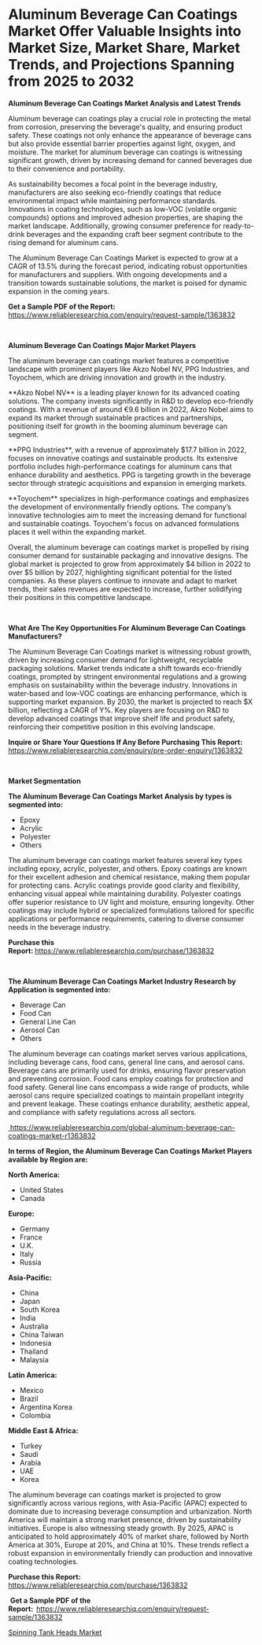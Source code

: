 <p><h1>Aluminum Beverage Can Coatings Market Offer Valuable Insights into Market Size, Market Share, Market Trends, and Projections Spanning from 2025 to 2032</h1></p><p><strong>Aluminum Beverage Can Coatings Market Analysis and Latest Trends</strong></p>
<p><p>Aluminum beverage can coatings play a crucial role in protecting the metal from corrosion, preserving the beverage's quality, and ensuring product safety. These coatings not only enhance the appearance of beverage cans but also provide essential barrier properties against light, oxygen, and moisture. The market for aluminum beverage can coatings is witnessing significant growth, driven by increasing demand for canned beverages due to their convenience and portability.</p><p>As sustainability becomes a focal point in the beverage industry, manufacturers are also seeking eco-friendly coatings that reduce environmental impact while maintaining performance standards. Innovations in coating technologies, such as low-VOC (volatile organic compounds) options and improved adhesion properties, are shaping the market landscape. Additionally, growing consumer preference for ready-to-drink beverages and the expanding craft beer segment contribute to the rising demand for aluminum cans.</p><p>The Aluminum Beverage Can Coatings Market is expected to grow at a CAGR of 13.5% during the forecast period, indicating robust opportunities for manufacturers and suppliers. With ongoing developments and a transition towards sustainable solutions, the market is poised for dynamic expansion in the coming years.</p></p>
<p><strong>Get a Sample PDF of the Report:&nbsp;</strong> <a href="https://www.reliableresearchiq.com/enquiry/request-sample/1363832?utm_campaign=2251&utm_medium=2&utm_source=Github&utm_content=ia&utm_term=03022025&utm_id=aluminum-beverage-can-coatings">https://www.reliableresearchiq.com/enquiry/request-sample/1363832</a></p>
<p>&nbsp;</p>
<p><strong>Aluminum Beverage Can Coatings Major Market Players</strong></p>
<p><p>The aluminum beverage can coatings market features a competitive landscape with prominent players like Akzo Nobel NV, PPG Industries, and Toyochem, which are driving innovation and growth in the industry.</p><p>**Akzo Nobel NV** is a leading player known for its advanced coating solutions. The company invests significantly in R&D to develop eco-friendly coatings. With a revenue of around €9.6 billion in 2022, Akzo Nobel aims to expand its market through sustainable practices and partnerships, positioning itself for growth in the booming aluminum beverage can segment.</p><p>**PPG Industries**, with a revenue of approximately $17.7 billion in 2022, focuses on innovative coatings and sustainable products. Its extensive portfolio includes high-performance coatings for aluminum cans that enhance durability and aesthetics. PPG is targeting growth in the beverage sector through strategic acquisitions and expansion in emerging markets.</p><p>**Toyochem** specializes in high-performance coatings and emphasizes the development of environmentally friendly options. The company’s innovative technologies aim to meet the increasing demand for functional and sustainable coatings. Toyochem's focus on advanced formulations places it well within the expanding market.</p><p>Overall, the aluminum beverage can coatings market is propelled by rising consumer demand for sustainable packaging and innovative designs. The global market is projected to grow from approximately $4 billion in 2022 to over $5 billion by 2027, highlighting significant potential for the listed companies. As these players continue to innovate and adapt to market trends, their sales revenues are expected to increase, further solidifying their positions in this competitive landscape.</p></p>
<p>&nbsp;</p>
<p><strong>What Are The Key Opportunities For Aluminum Beverage Can Coatings Manufacturers?</strong></p>
<p><p>The Aluminum Beverage Can Coatings market is witnessing robust growth, driven by increasing consumer demand for lightweight, recyclable packaging solutions. Market trends indicate a shift towards eco-friendly coatings, prompted by stringent environmental regulations and a growing emphasis on sustainability within the beverage industry. Innovations in water-based and low-VOC coatings are enhancing performance, which is supporting market expansion. By 2030, the market is projected to reach $X billion, reflecting a CAGR of Y%. Key players are focusing on R&D to develop advanced coatings that improve shelf life and product safety, reinforcing their competitive position in this evolving landscape.</p></p>
<p><strong>Inquire or Share Your Questions If Any Before Purchasing This Report:</strong> <a href="https://www.reliableresearchiq.com/enquiry/pre-order-enquiry/1363832?utm_campaign=2251&utm_medium=2&utm_source=Github&utm_content=ia&utm_term=03022025&utm_id=aluminum-beverage-can-coatings">https://www.reliableresearchiq.com/enquiry/pre-order-enquiry/1363832</a></p>
<p>&nbsp;</p>
<p><strong>Market Segmentation</strong></p>
<p><strong>The Aluminum Beverage Can Coatings Market Analysis by types is segmented into:</strong></p>
<p><ul><li>Epoxy</li><li>Acrylic</li><li>Polyester</li><li>Others</li></ul></p>
<p><p>The aluminum beverage can coatings market features several key types including epoxy, acrylic, polyester, and others. Epoxy coatings are known for their excellent adhesion and chemical resistance, making them popular for protecting cans. Acrylic coatings provide good clarity and flexibility, enhancing visual appeal while maintaining durability. Polyester coatings offer superior resistance to UV light and moisture, ensuring longevity. Other coatings may include hybrid or specialized formulations tailored for specific applications or performance requirements, catering to diverse consumer needs in the beverage industry.</p></p>
<p><strong>Purchase this Report:&nbsp;</strong><a href="https://www.reliableresearchiq.com/purchase/1363832?utm_campaign=2251&utm_medium=2&utm_source=Github&utm_content=ia&utm_term=03022025&utm_id=aluminum-beverage-can-coatings">https://www.reliableresearchiq.com/purchase/1363832</a></p>
<p>&nbsp;</p>
<p><strong>The Aluminum Beverage Can Coatings Market Industry Research by Application is segmented into:</strong></p>
<p><ul><li>Beverage Can</li><li>Food Can</li><li>General Line Can</li><li>Aerosol Can</li><li>Others</li></ul></p>
<p><p>The aluminum beverage can coatings market serves various applications, including beverage cans, food cans, general line cans, and aerosol cans. Beverage cans are primarily used for drinks, ensuring flavor preservation and preventing corrosion. Food cans employ coatings for protection and food safety. General line cans encompass a wide range of products, while aerosol cans require specialized coatings to maintain propellant integrity and prevent leakage. These coatings enhance durability, aesthetic appeal, and compliance with safety regulations across all sectors.</p></p>
<p><a href="https://www.reliableresearchiq.com/global-aluminum-beverage-can-coatings-market-r1363832?utm_campaign=2251&utm_medium=2&utm_source=Github&utm_content=ia&utm_term=03022025&utm_id=aluminum-beverage-can-coatings">&nbsp;https://www.reliableresearchiq.com/global-aluminum-beverage-can-coatings-market-r1363832</a></p>
<p><strong>In terms of Region, the Aluminum Beverage Can Coatings Market Players available by Region are:</strong></p>
<p>
    <p> <strong> North America: </strong>
        <ul>
            <li>United States</li>
            <li>Canada</li>
        </ul>
        </p> 
    <p> <strong> Europe: </strong>
        <ul>
            <li>Germany</li>
            <li>France</li>
            <li>U.K.</li>
            <li>Italy</li>
            <li>Russia</li>
        </ul>
        </p> 
    <p> <strong> Asia-Pacific: </strong>
        <ul>
            <li>China</li>
            <li>Japan</li>
            <li>South Korea</li>
            <li>India</li>
            <li>Australia</li>
            <li>China Taiwan</li>
            <li>Indonesia</li>
            <li>Thailand</li>
            <li>Malaysia</li>
        </ul>
        </p> 
    <p> <strong> Latin America: </strong>
        <ul>
            <li>Mexico</li>
            <li>Brazil</li>
            <li>Argentina Korea</li>
            <li>Colombia</li>
        </ul>
        </p> 
    <p> <strong> Middle East & Africa: </strong>
        <ul>
            <li>Turkey</li>
            <li>Saudi</li>
            <li>Arabia</li>
            <li>UAE</li>
            <li>Korea</li>
        </ul>
    </p>
    </p>
<p><p>The aluminum beverage can coatings market is projected to grow significantly across various regions, with Asia-Pacific (APAC) expected to dominate due to increasing beverage consumption and urbanization. North America will maintain a strong market presence, driven by sustainability initiatives. Europe is also witnessing steady growth. By 2025, APAC is anticipated to hold approximately 40% of market share, followed by North America at 30%, Europe at 20%, and China at 10%. These trends reflect a robust expansion in environmentally friendly can production and innovative coating technologies.</p></p>
<p><strong>Purchase this Report: </strong><a href="https://www.reliableresearchiq.com/purchase/1363832?utm_campaign=2251&utm_medium=2&utm_source=Github&utm_content=ia&utm_term=03022025&utm_id=aluminum-beverage-can-coatings">https://www.reliableresearchiq.com/purchase/1363832</a></p>
<p>&nbsp;<strong>Get a Sample PDF of the Report:&nbsp;&nbsp;</strong><a href="https://www.reliableresearchiq.com/enquiry/request-sample/1363832?utm_campaign=2251&utm_medium=2&utm_source=Github&utm_content=ia&utm_term=03022025&utm_id=aluminum-beverage-can-coatings">https://www.reliableresearchiq.com/enquiry/request-sample/1363832</a></p>
<p><strong></strong></p>
<p><p><a href="https://github.com/AngelaWalsh696/Market-Research-Report-List-1/blob/main/spinning-tank-heads-market.md?utm_campaign=2251&utm_medium=2&utm_source=Github&utm_content=ia&utm_term=03022025&utm_id=aluminum-beverage-can-coatings">Spinning Tank Heads Market</a></p></p>